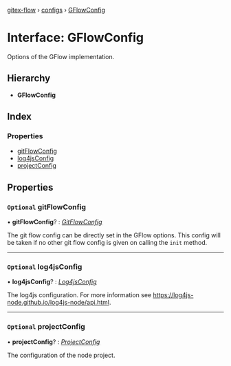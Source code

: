 [gitex-flow](../README.md) › [configs](../modules/configs.md) › [GFlowConfig](configs.gflowconfig.md)

# Interface: GFlowConfig

Options of the GFlow implementation.

## Hierarchy

* **GFlowConfig**

## Index

### Properties

* [gitFlowConfig](configs.gflowconfig.md#optional-gitflowconfig)
* [log4jsConfig](configs.gflowconfig.md#optional-log4jsconfig)
* [projectConfig](configs.gflowconfig.md#optional-projectconfig)

## Properties

### `Optional` gitFlowConfig

• **gitFlowConfig**? : *[GitFlowConfig](configs.gitflowconfig.md)*

The git flow config can be directly set in the GFlow options.
This config will be taken if no other git flow config is given on calling the `init` method.

___

### `Optional` log4jsConfig

• **log4jsConfig**? : *[Log4jsConfig](../modules/configs.md#log4jsconfig)*

The log4js configuration.
For more information see https://log4js-node.github.io/log4js-node/api.html.

___

### `Optional` projectConfig

• **projectConfig**? : *[ProjectConfig](configs.projectconfig.md)*

The configuration of the node project.
